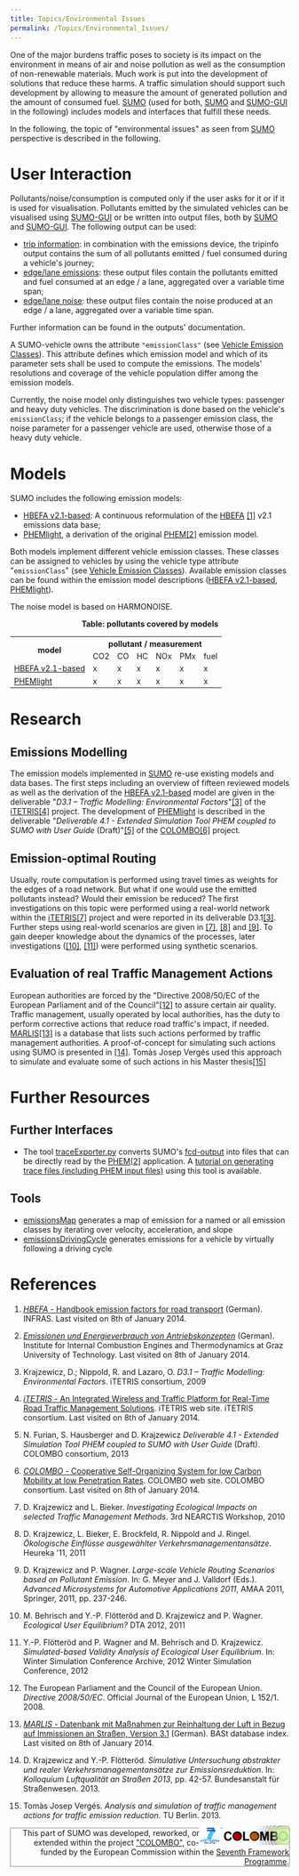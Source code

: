 ```yaml
---
title: Topics/Environmental Issues
permalink: /Topics/Environmental_Issues/
---
```


One of the major burdens traffic poses to society is its impact on the
environment in means of air and noise pollution as well as the
consumption of non-renewable materials. Much work is put into the
development of solutions that reduce these harms. A traffic simulation
should support such development by allowing to measure the amount of
generated pollution and the amount of consumed fuel.
[SUMO](../SUMO.md) (used for both, [SUMO](../SUMO.md) and
[SUMO-GUI](../SUMO-GUI.md) in the following) includes models and
interfaces that fulfill these needs.

In the following, the topic of "environmental issues" as seen from
[SUMO](../SUMO.md) perspective is described in the following.

# User Interaction

Pollutants/noise/consumption is computed only if the user asks for it or
if it is used for visualisation. Pollutants emitted by the simulated
vehicles can be visualised using [SUMO-GUI](../SUMO-GUI.md) or be
written into output files, both by [SUMO](../SUMO.md) and
[SUMO-GUI](../SUMO-GUI.md). The following output can be used:

- [trip information](../Simulation/Output/TripInfo.md): in
  combination with the emissions device, the tripinfo output contains
  the sum of all pollutants emitted / fuel consumed during a vehicle's
  journey;
- [edge/lane
  emissions](../Simulation/Output/Lane-_or_Edge-based_Emissions_Measures.md):
  these output files contain the pollutants emitted and fuel consumed
  at an edge / a lane, aggregated over a variable time span;
- [edge/lane
  noise](../Simulation/Output/Lane-_or_Edge-based_Noise_Measures.md):
  these output files contain the noise produced at an edge / a lane,
  aggregated over a variable time span.

Further information can be found in the outputs' documentation.

A SUMO-vehicle owns the attribute `"emissionClass"` (see [Vehicle Emission
Classes](../Definition_of_Vehicles,_Vehicle_Types,_and_Routes.md#vehicle_emission_classes)).
This attribute defines which emission model and which of its parameter
sets shall be used to compute the emissions. The models' resolutions and
coverage of the vehicle population differ among the emission models.

Currently, the noise model only distinguishes two vehicle types:
passenger and heavy duty vehicles. The discrimination is done based on
the vehicle's `emissionClass`; if the vehicle
belongs to a passenger emission class, the noise parameter for a
passenger vehicle are used, otherwise those of a heavy duty vehicle.

# Models

SUMO includes the following emission models:

- [HBEFA v2.1-based](../Models/Emissions/HBEFA-based.md): A
  continuous reformulation of the [HBEFA](http://www.hbefa.net/) [\[1\]](#references)
  v2.1 emissions data base;
- [PHEMlight](../Models/Emissions/PHEMlight.md), a derivation of
  the original
  [PHEM](http://www.ivt.tugraz.at/de/forschung/emissionen.html)[\[2\]](#references)
  emission model.

Both models implement different vehicle emission classes. These classes
can be assigned to vehicles by using the vehicle type attribute
"`emissionClass`" (see [Vehicle Emission
Classes](../Definition_of_Vehicles,_Vehicle_Types,_and_Routes.md#vehicle_emission_classes)).
Available emission classes can be found within the emission model
descriptions ([HBEFA
v2.1-based](../Models/Emissions/HBEFA-based.md),
[PHEMlight](../Models/Emissions/PHEMlight.md)).

The noise model is based on HARMONOISE.

<center>

**Table: pollutants covered by models**

<table>
  <tr>
    <th class="tg-amwm" rowspan="2">model</th>
    <th class="tg-amwm" colspan="6">pollutant / measurement</th>
  </tr>
  <tr>
    <td class="tg-amwm">CO2</td>
    <td class="tg-amwm">CO</td>
    <td class="tg-amwm">HC</td>
    <td class="tg-amwm">NOx</td>
    <td class="tg-amwm">PMx</td>
    <td class="tg-amwm">fuel</td>
  </tr>
  <tr>
    <td class="tg-0lax"><a href="../Models/Emissions/HBEFA-based.html">HBEFA v2.1-based</a></td>
    <td class="tg-baqh">x</td>
    <td class="tg-baqh">x</td>
    <td class="tg-baqh">x</td>
    <td class="tg-baqh">x</td>
    <td class="tg-baqh">x</td>
    <td class="tg-baqh">x</td>
  </tr>
  <tr>
    <td class="tg-0lax"><a href="../Models/Emissions/PHEMlight.html">PHEMlight</a></td>
    <td class="tg-baqh">x</td>
    <td class="tg-baqh">x</td>
    <td class="tg-baqh">x</td>
    <td class="tg-baqh">x</td>
    <td class="tg-baqh">x</td>
    <td class="tg-baqh">x</td>
  </tr>
</table>

</center>

# Research

## Emissions Modelling

The emission models implemented in [SUMO](../SUMO.md) re-use
existing models and data bases. The first steps including an overview of
fifteen reviewed models as well as the derivation of the [HBEFA
v2.1-based](../Models/Emissions/HBEFA-based.md) model are given in
the deliverable "*D3.1 – Traffic Modelling: Environmental Factors*"[\[3\]](#references)
of the [iTETRIS](http://www.ict-itetris.eu/)[\[4\]](#references) project. The
development of [PHEMlight](../Models/Emissions/PHEMlight.md) is
described in the deliverable "*Deliverable 4.1 - Extended Simulation
Tool PHEM coupled to SUMO with User Guide* (Draft)"[\[5\]](#references) of the
[COLOMBO](http://colombo-fp7.eu/)[\[6\]](#references) project.

## Emission-optimal Routing

Usually, route computation is performed using travel times as weights
for the edges of a road network. But what if one would use the emitted
pollutants instead? Would their emission be reduced? The first
investigations on this topic were performed using a real-world network
within the [iTETRIS](http://www.ict-itetris.eu/)[\[7\]](#references) project and were
reported in its deliverable D3.1[\[3\]](#references). Further steps using real-world
scenarios are given in [\[7\]](#references), [\[8\]](#references) and [\[9\]](#references). To gain deeper
knowledge about the dynamics of the processes, later investigations
([\[10\]](#references), [\[11\]](#references)) were performed using
synthetic scenarios.

## Evaluation of real Traffic Management Actions

European authorities are forced by the "Directive 2008/50/EC of the
European Parliament and of the Council"[\[12\]](#references) to assure certain air
quality. Traffic management, usually operated by local authorities, has
the duty to perform corrective actions that reduce road traffic's
impact, if needed.
[MARLIS](http://www.bast.de/nn_42544/DE/Publikationen/Datenbanken/MARLIS/MARLIS.html)[\[13\]](#references)
is a database that lists such actions performed by traffic management
authorities. A proof-of-concept for simulating such actions using SUMO
is presented in [\[14\]](#references). Tomàs Josep Vergés used this approach to
simulate and evaluate some of such actions in his Master thesis[\[15\]](#references)

# Further Resources

## Further Interfaces

- The tool [traceExporter.py](../Tools/TraceExporter.md) converts
  SUMO's [fcd-output](../Simulation/Output/FCDOutput.md) into
  files that can be directly read by the
  [PHEM](http://www.ivt.tugraz.at/de/forschung/emissionen.html)[\[2\]](#references)
  application. A [tutorial on generating trace files (including PHEM
  input files)](../Tutorials/Trace_File_Generation.md) using this
  tool is available.

## Tools

- [emissionsMap](../Tools/Emissions.md#emissionsmap) generates a
  map of emission for a named or all emission classes by iterating
  over velocity, acceleration, and slope
- [emissionsDrivingCycle](../Tools/Emissions.md#emissionsdrivingcycle)
  generates emissions for a vehicle by virtually following a driving
  cycle

# References

<references />

1.  [*HBEFA* - Handbook emission factors for road
    transport](http://www.hbefa.net/) (German). INFRAS. Last visited on
    8th of January 2014.

2.  [*Emissionen und Energieverbrauch von
    Antriebskonzepten*](http://www.ivt.tugraz.at/de/forschung/emissionen.html)
    (German). Institute for Internal Combustion Engines and
    Thermodynamics at Graz University of Technology. Last visited on 8th
    of January 2014.

3.  Krajzewicz, D.; Nippold, R. and Lazaro, O. *D3.1 – Traffic
    Modelling: Environmental Factors*. iTETRIS consortium, 2009

4.  [*iTETRIS* - An Integrated Wireless and Traffic Platform for
    Real-Time Road Traffic Management
    Solutions](http://www.ict-itetris.eu/). iTETRIS web site. iTETRIS
    consortium. Last visited on 8th of January 2014.

5.  N. Furian, S. Hausberger and D. Krajzewicz *Deliverable 4.1 -
    Extended Simulation Tool PHEM coupled to SUMO with User Guide*
    (Draft). COLOMBO consortium, 2013

6.  [*COLOMBO* - Cooperative Self-Organizing System for low Carbon
    Mobility at low Penetration Rates](http://colombo-fp7.eu/). COLOMBO
    web site. COLOMBO consortium. Last visited on 8th of January 2014.

7.  D. Krajzewicz and L. Bieker. *Investigating Ecological Impacts on
    selected Traffic Management Methods*. 3rd NEARCTIS Workshop, 2010

8. D. Krajzewicz, L. Bieker, E. Brockfeld, R. Nippold and J. Ringel.
    *Ökologische Einflüsse ausgewählter Verkehrsmanagementansätze*.
    Heureka '11, 2011

9. D. Krajzewicz and P. Wagner. *Large-scale Vehicle Routing Scenarios
    based on Pollutant Emission*. In: G. Meyer and J. Valldorf (Eds.).
    *Advanced Microsystems for Automotive Applications 2011*, AMAA 2011,
    Springer, 2011, pp. 237-246.

10. M. Behrisch and Y.-P. Flötteröd and D. Krajzewicz and P. Wagner.
    *Ecological User Equilibrium?* DTA 2012, 2011

11. Y.-P. Flötteröd and P. Wagner and M. Behrisch and D. Krajzewicz.
    *Simulated-based Validity Analysis of Ecological User Equilibrium*.
    In: Winter Simulation Conference Archive, 2012 Winter Simulation
    Conference, 2012

12. The European Parliament and the Council of the European Union.
    *Directive 2008/50/EC*. Official Journal of the European Union, L
    152/1. 2008.

13. [*MARLIS* - Datenbank mit Maßnahmen zur Reinhaltung der Luft in
    Bezug auf Immissionen an Straßen, Version
    3.1](http://www.bast.de/nn_42544/DE/Publikationen/Datenbanken/MARLIS/MARLIS.html)
    (German). BASt database index. Last visited on 8th of January 2014.

14. D. Krajzewicz and Y.-P. Flötteröd. *Simulative Untersuchung
    abstrakter und realer Verkehrsmanagementansätze zur
    Emissionsreduktion*. In: *Kolloquium Luftqualität an Straßen 2013*,
    pp. 42-57. Bundesanstalt für Straßenwesen. 2013.

15. Tomàs Josep Vergés. *Analysis and simulation of traffic management
    actions for traffic emission reduction*. TU Berlin. 2013.

<div style="border:1px solid #909090; min-height: 35px;" align="right">
<span style="float: right; margin-top: -5px;"><a href="http://cordis.europa.eu/fp7/home_en.html"><img src="../images/FP7-small.gif" alt="Seventh Framework Programme"></a>
<a href="http://colombo-fp7.eu/"><img src="../images/COLOMBO-small.png" alt="COLOMBO project"></a></span>
<span style="">This part of SUMO was developed, reworked, or extended within the project 
<a href="http://colombo-fp7.eu/">"COLOMBO"</a>, co-funded by the European Commission within the <a href="http://cordis.europa.eu/fp7/home_en.html">Seventh Framework Programme</a>.</span></div>
